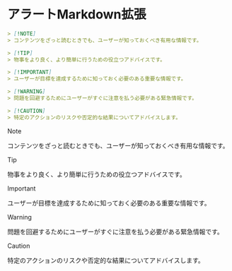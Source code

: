 # アラートMarkdown拡張

``` md
> [!NOTE]
> コンテンツをざっと読むときでも、ユーザーが知っておくべき有用な情報です。

> [!TIP]
> 物事をより良く、より簡単に行うための役立つアドバイスです。

> [!IMPORTANT]
> ユーザーが目標を達成するために知っておく必要のある重要な情報です。

> [!WARNING]
> 問題を回避するためにユーザーがすぐに注意を払う必要がある緊急情報です。

> [!CAUTION]
> 特定のアクションのリスクや否定的な結果についてアドバイスします。
```

> [!NOTE]
> コンテンツをざっと読むときでも、ユーザーが知っておくべき有用な情報です。

> [!TIP]
> 物事をより良く、より簡単に行うための役立つアドバイスです。

> [!IMPORTANT]
> ユーザーが目標を達成するために知っておく必要のある重要な情報です。

> [!WARNING]
> 問題を回避するためにユーザーがすぐに注意を払う必要がある緊急情報です。

> [!CAUTION]
> 特定のアクションのリスクや否定的な結果についてアドバイスします。

